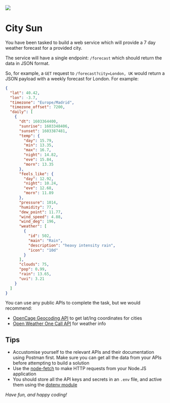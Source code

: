 ![](https://pataruco.github.io/ga-assets/assets/logos/ga.svg)

# City Sun

You have been tasked to build a web service which will provide a 7 day weather forecast for a provided city.

The service will have a single endpoint: `/forecast` which should return the data in JSON format.

So, for example, a `GET` request to `/forecast?city=London, UK` would return a JSON payload with a weekly forecast for London. For example:

```json
{
  "lat": 40.42,
  "lon": -3.7,
  "timezone": "Europe/Madrid",
  "timezone_offset": 7200,
  "daily": [
    {
      "dt": 1603364400,
      "sunrise": 1603348406,
      "sunset": 1603387481,
      "temp": {
        "day": 15.79,
        "min": 13.35,
        "max": 16.7,
        "night": 14.82,
        "eve": 15.84,
        "morn": 13.35
      },
      "feels_like": {
        "day": 12.92,
        "night": 10.24,
        "eve": 12.68,
        "morn": 11.89
      },
      "pressure": 1014,
      "humidity": 77,
      "dew_point": 11.77,
      "wind_speed": 4.88,
      "wind_deg": 196,
      "weather": [
        {
          "id": 502,
          "main": "Rain",
          "description": "heavy intensity rain",
          "icon": "10d"
        }
      ],
      "clouds": 75,
      "pop": 0.99,
      "rain": 13.65,
      "uvi": 3.21
    }
  ]
}
```

You can use any public APIs to complete the task, but we would recommend:

- [OpenCage Geocoding API](https://opencagedata.com/api) to get lat/lng coordinates for cities
- [Open Weather One Call API](https://openweathermap.org/api/one-call-api) for weather info

## Tips

- Accustomise yourself to the relevant APIs and their documentation using Postman first. Make sure you can get all the data from your APIs before attempting to build a solution
- Use the [node-fetch](https://github.com/node-fetch/node-fetch) to make HTTP requests from your Node.JS application
- You should store all the API keys and secrets in an `.env` file, and active them using the [dotenv module](https://www.npmjs.com/package/dotenv)

_Have fun, and happy coding!_
